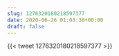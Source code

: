 ```yaml
---
slug: 1276320180218597377
date: 2020-06-26 01:03:38+00:00
draft: false
---
```


{{< tweet 1276320180218597377 >}}
